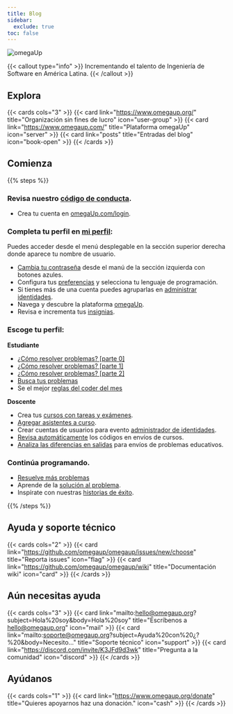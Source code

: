 ```yaml
---
title: Blog 
sidebar:
  exclude: true
toc: false
---
```

![omegaUp](/logo/omegaUp.png/)

{{< callout type="info" >}}
  Incrementando el talento de Ingeniería de Software en América Latina.
{{< /callout >}}

## Explora

{{< cards cols="3" >}}
  {{< card link="https://www.omegaup.org/" title="Organización sin fines de lucro" icon="user-group" >}}
  {{< card link="https://www.omegaup.com/" title="Plataforma omegaUp" icon="server" >}}
  {{< card link="posts" title="Entradas del blog" icon="book-open" >}}
{{< /cards >}}

## Comienza
{{% steps %}}

### Revisa nuestro [código de conducta](posts/codigo-de-conducta-en-omegaup/).
 - Crea tu cuenta en [omegaUp.com/login](https://omegaup.com/login).

### Completa tu perfil en [mi perfil](https://omegaup.com/profile/):
Puedes acceder desde el menú desplegable en la sección superior derecha donde aparece tu nombre de usuario.
 - [Cambia tu contraseña](https://omegaup.com/profile/#change-password) desde el manú de la sección izquierda con botones azules.
 - Configura tus [preferencias](https://omegaup.com/profile/#edit-preferences) y selecciona tu lenguaje de programación.
 - Si tienes más de una cuenta puedes agruparlas en [administrar identidades](https://omegaup.com/profile/#manage-identities).
 - Navega y descubre la plataforma [omegaUp](https://omegaup.com).
 - Revisa e incrementa tus [insignias](https://omegaup.com/badge/list/).

### Escoge tu perfil:

**Estudiante**
- [¿Cómo resolver problemas? [parte 0]](posts/introduccion-a-omegaup-parte-0/)
- [¿Cómo resolver problemas? [parte 1]](posts/introduccion-a-omegaup-parte-1/)
- [¿Cómo resolver problemas? [parte 2]](posts/introduccion-a-omegaup-parte-2-problemas-basicos/)
- [Busca tus problemas](https://omegaup.com/problem/collection/)
- Se el mejor [reglas del coder del mes](/posts/reglas-del-coder-del-mes/)


**Doscente**
- Crea tus [cursos con tareas y exámenes](/posts/anunciando-omegaup-escuelas/).
- [Agregar asistentes a curso](posts/revision-codigo-envios-cursos/#rol-de-asistente-de-ense%C3%B1anza).
- Crear cuentas de usuarios para evento [administrador de identidades](posts/administracion-de-identidades/).
- [Revisa automáticamente](posts/revision-codigo-envios-cursos/) los códigos en envíos de cursos.
- [Analiza las diferencias en salidas](posts/analisis-de-diferencias-en-salidas-para-envios-de-problemas-educativos/) para envíos de problemas educativos.

### Continúa programando.
- [Resuelve más problemas](https://omegaup.com/problem/collection/)
- Aprende de la [solución al problema](https://www.youtube.com/watch?v=Rnel7EJCy7A&list=PLdSCJwXErQ8GMdYCQfikpin40Q0AZMBwn).
- Inspírate con nuestras [historias de éxito](https://www.youtube.com/watch?v=DLWwm6glajg&list=PLdSCJwXErQ8HaBjqgL_ISj5UWnFFHGxJQ).

{{% /steps %}}

## Ayuda y soporte técnico

{{< cards cols="2" >}}
  {{< card link="https://github.com/omegaup/omegaup/issues/new/choose" title="Reporta issues" icon="flag" >}}
  {{< card link="https://github.com/omegaup/omegaup/wiki" title="Documentación wiki" icon="card" >}}
{{< /cards >}}

## Aún necesitas ayuda
{{< cards cols="3" >}}
  {{< card link="mailto:hello@omegaup.org?subject=Hola%20soy&body=Hola%20soy" title="Escríbenos a hello@omegaup.org" icon="mail" >}}
  {{< card link="mailto:soporte@omegaup.org?subject=Ayuda%20con%20¿?%20&body=Necesito..." title="Soporte técnico" icon="support" >}}
  {{< card link="https://discord.com/invite/K3JFd9d3wk" title="Pregunta a la comunidad" icon="discord" >}}
{{< /cards >}}

## Ayúdanos 
{{< cards cols="1" >}}
  {{< card link="https://www.omegaup.org/donate" title="Quieres apoyarnos haz una donación." icon="cash" >}}
{{< /cards >}}
